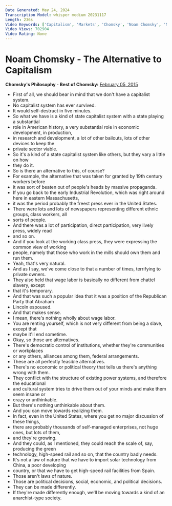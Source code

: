 ```yaml
---
Date Generated: May 24, 2024
Transcription Model: whisper medium 20231117
Length: 236s
Video Keywords: ['Capitalism', 'Markets', 'Chomsky', 'Noam Chomsky', 'Neoliberalism', 'Economics', 'Economy', 'Private Ownership', 'Free market', 'Philosophy', 'Philosophical', 'Political philosophy', 'Class', 'Workers', 'Labor', 'Wealth gap', 'Wage slavery', 'Democracy', 'Power', 'Libertarian Socialism', 'Socialism', 'Workplace democracy', 'Anarchism', 'Anarcho-syndicalism', 'Direct democracy', 'Participation', 'Workers self management', 'Participatory democracy', 'Left-libertarianism']
Video Views: 702904
Video Rating: None
---
```


# Noam Chomsky - The Alternative to Capitalism
**Chomsky's Philosophy - Best of Chomsky:** [February 05, 2015](https://www.youtube.com/watch?v=RUzquEya6Lw)
*  First of all, we should bear in mind that we don't have a capitalist system.
*  No capitalist system has ever survived.
*  It would self-destruct in five minutes.
*  So what we have is a kind of state capitalist system with a state playing a substantial
*  role in American history, a very substantial role in economic development, in production,
*  in research and development, a lot of other bailouts, lots of other devices to keep the
*  private sector viable.
*  So it's a kind of a state capitalist system like others, but they vary a little on how
*  they do it.
*  So is there an alternative to this, of course?
*  For example, the alternative that was taken for granted by 19th century workers before
*  it was sort of beaten out of people's heads by massive propaganda.
*  If you go back to the early Industrial Revolution, which was right around here in eastern Massachusetts,
*  it was the period probably the freest press ever in the United States.
*  There were lots and lots of newspapers representing different ethnic groups, class workers, all
*  sorts of people.
*  And there was a lot of participation, direct participation, very lively press, widely read
*  and so on.
*  And if you look at the working class press, they were expressing the common view of working
*  people, namely that those who work in the mills should own them and run them.
*  Yeah, that's very natural.
*  And as I say, we've come close to that a number of times, terrifying to private owners.
*  They also held that wage labor is basically no different from chattel slavery, except
*  that it's temporary.
*  And that was such a popular idea that it was a position of the Republican Party that Abraham
*  Lincoln espoused.
*  And that makes sense.
*  I mean, there's nothing wholly about wage labor.
*  You are renting yourself, which is not very different from being a slave, except that
*  maybe it'll end sometime.
*  Okay, so those are alternatives.
*  There's democratic control of institutions, whether they're communities or workplaces
*  or any others, alliances among them, federal arrangements.
*  These are all perfectly feasible alternatives.
*  There's no economic or political theory that tells us there's anything wrong with them.
*  They conflict with the structure of existing power systems, and therefore the educational
*  and cultural system tries to drive them out of your minds and make them seem insane or
*  crazy or unthinkable.
*  But there's nothing unthinkable about them.
*  And you can move towards realizing them.
*  In fact, even in the United States, where you get no major discussion of these things,
*  there are probably thousands of self-managed enterprises, not huge ones, but lots of them,
*  and they're growing.
*  And they could, as I mentioned, they could reach the scale of, say, producing the green
*  technology, high-speed rail and so on, that the country badly needs.
*  It's not a law of nature that we have to import solar technology from China, a poor developing
*  country, or that we have to get high-speed rail facilities from Spain.
*  Those aren't laws of nature.
*  Those are political decisions, social, economic, and political decisions.
*  They can be made differently.
*  If they're made differently enough, we'll be moving towards a kind of an anarchist-type society.
